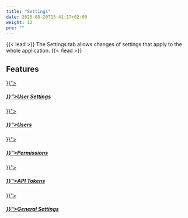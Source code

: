 ```yaml
---
title: "Settings"
date: 2020-08-20T15:41:17+02:00
weight: 12
pre: ""
---
```


{{< lead >}}
The Settings tab allows changes of settings that apply to the whole application.
{{< /lead >}}

## Features


<div class="row py-4 mb">
	<div class="col-md-3" >
		<a href="{{< ref "/content/settings/user-settings/_index.md" >}}">
			<div class="card d-flex border-0">
				<div class="card-img-top mt-4">
					<span class="fas fa-user fa-4x text-secondary"></span>
				</div>
				<div class="card-body">
					<h5 class="card-title">
						<a href="{{< ref "/content/settings/user-settings/_index.md" >}}">User Settings</a>
					</h5>
				</div>
			</div>
		</a>
	</div>
    <div class="col-md-3">
		<a href="{{< ref "/content/settings/users/_index.md" >}}">
			<div class="card d-flex border-0">
				<div class="card-img-top mt-4">
					<span class="fas fa-users fa-4x text-secondary"></span>
				</div>
				<div class="card-body">
					<h5 class="card-title">
						<a href="{{< ref "/content/settings/users/_index.md" >}}">Users</a>
					</h5>
				</div>
			</div>
		</a>
	</div>
    <div class="col-md-3">
		<a href="{{< ref "/content/settings/permissions/_index.md" >}}">
			<div class="card d-flex border-0">
				<div class="card-img-top mt-4">
					<span class="far fa-check-square fa-4x text-secondary"></span>
				</div>
				<div class="card-body">
					<h5 class="card-title">
						<a href="{{< ref "/content/settings/permissions/_index.md" >}}">Permissions</a>
					</h5>
				</div>
			</div>
		</a>
	</div>
	<div class="col-md-3">
		<a href="{{< ref "/content/settings/api-tokens/_index.md" >}}">
			<div class="card d-flex border-0">
				<div class="card-img-top mt-4">
					<span class="fas fa-cog fa-4x text-secondary"></span>
				</div>
				<div class="card-body">
					<h5 class="card-title">
						<a href="{{< ref "/content/settings/api-tokens/_index.md" >}}">API Tokens</a>
					</h5>
				</div>
			</div>
		</a>
	</div>
    <div class="col-md-3">
		<a href="{{< ref "/content/settings/general-settings/_index.md" >}}">
			<div class="card d-flex border-0">
				<div class="card-img-top mt-4">
					<span class="fas fa-cog fa-4x text-secondary"></span>
				</div>
				<div class="card-body">
					<h5 class="card-title">
						<a href="{{< ref "/content/settings/general-settings/_index.md" >}}">General Settings</a>
					</h5>
				</div>
			</div>
		</a>
	</div>
</div>